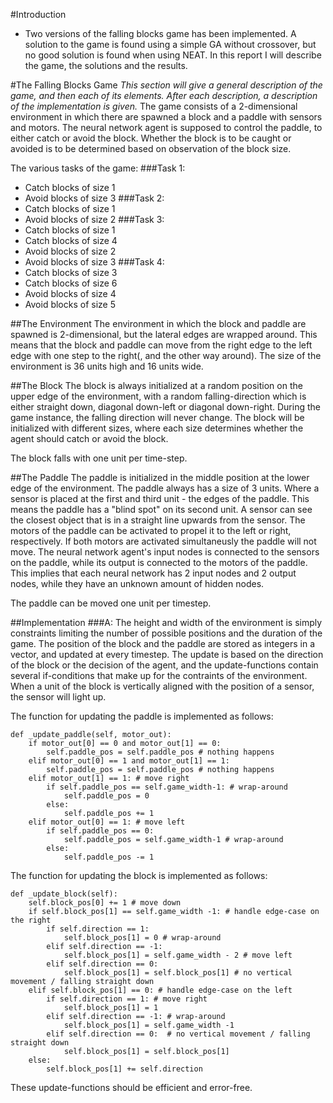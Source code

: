 #Introduction
* Two versions of the falling blocks game has been implemented. A solution to the game is found using a simple GA without crossover, but no good solution is found when using NEAT.
In this report I will describe the game, the solutions and the results.

#The Falling Blocks Game
*This section will give a general description of the game, and then each of its elements. After each description, a description of the implementation is given.*
The game consists of a 2-dimensional environment in which there are spawned a block and a paddle with sensors and motors.
The neural network agent is supposed to control the paddle, to either catch or avoid the block.
Whether the block is to be caught or avoided is to be determined based on observation of the block size.

The various tasks of the game:
###Task 1:
* Catch blocks of size 1
* Avoid blocks of size 3
###Task 2:
* Catch blocks of size 1
* Avoid blocks of size 2
###Task 3:
* Catch blocks of size 1
* Catch blocks of size 4
* Avoid blocks of size 2
* Avoid blocks of size 3
###Task 4:
* Catch blocks of size 3
* Catch blocks of size 6
* Avoid blocks of size 4
* Avoid blocks of size 5

##The Environment
The environment in which the block and paddle are spawned is 2-dimensional, but the lateral edges are wrapped around.
This means that the block and paddle can move from the right edge to the left edge with one step to the right(, and the other way around).
The size of the environment is 36 units high and 16 units wide.

##The Block
The block is always initialized at a random position on the upper edge of the environment, with a random falling-direction which is either straight down, diagonal down-left or diagonal down-right.
During the game instance, the falling direction will never change.
The block will be initialized with different sizes, where each size determines whether the agent should catch or avoid the block.

The block falls with one unit per time-step.

##The Paddle
The paddle is initialized in the middle position at the lower edge of the environment.
The paddle always has a size of 3 units. Where a sensor is placed at the first and third unit - the edges of the paddle.
This means the paddle has a "blind spot" on its second unit.
A sensor can see the closest object that is in a straight line upwards from the sensor.
The motors of the paddle can be activated to propel it to the left or right, respectively.
If both motors are activated simultaneusly the paddle will not move.
The neural network agent's input nodes is connected to the sensors on the paddle, while its output is connected to the motors of the paddle.
This implies that each neural network has 2 input nodes and 2 output nodes, while they have an unknown amount of hidden nodes.

The paddle can be moved one unit per timestep.

##Implementation
###A:
The height and width of the environment is simply constraints limiting the number of possible positions and the duration of the game.
The position of the block and the paddle are stored as integers in a vector, and updated at every timestep.
The update is based on the direction of the block or the decision of the agent, and the update-functions contain several if-conditions that make up for the contraints of the environment.
When a unit of the block is vertically aligned with the position of a sensor, the sensor will light up.

The function for updating the paddle is implemented as follows:
```
def _update_paddle(self, motor_out):
    if motor_out[0] == 0 and motor_out[1] == 0:
        self.paddle_pos = self.paddle_pos # nothing happens
    elif motor_out[0] == 1 and motor_out[1] == 1:
        self.paddle_pos = self.paddle_pos # nothing happens
    elif motor_out[1] == 1: # move right
        if self.paddle_pos == self.game_width-1: # wrap-around
            self.paddle_pos = 0
        else:
            self.paddle_pos += 1
    elif motor_out[0] == 1: # move left
        if self.paddle_pos == 0:
            self.paddle_pos = self.game_width-1 # wrap-around
        else:
            self.paddle_pos -= 1
```

The function for updating the block is implemented as follows:
```
def _update_block(self):
    self.block_pos[0] += 1 # move down
    if self.block_pos[1] == self.game_width -1: # handle edge-case on the right
        if self.direction == 1:
            self.block_pos[1] = 0 # wrap-around
        elif self.direction == -1:
            self.block_pos[1] = self.game_width - 2 # move left
        elif self.direction == 0:
            self.block_pos[1] = self.block_pos[1] # no vertical movement / falling straight down
    elif self.block_pos[1] == 0: # handle edge-case on the left
        if self.direction == 1: # move right
            self.block_pos[1] = 1
        elif self.direction == -1: # wrap-around
            self.block_pos[1] = self.game_width -1
        elif self.direction == 0:  # no vertical movement / falling straight down
            self.block_pos[1] = self.block_pos[1]
    else:
        self.block_pos[1] += self.direction
```

These update-functions should be efficient and error-free.






